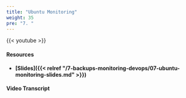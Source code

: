 ```yaml
---
title: "Ubuntu Monitoring"
weight: 35
pre: "7. "
---
```


{{< youtube  >}}

#### Resources

* **[Slides]({{< relref "/7-backups-monitoring-devops/07-ubuntu-monitoring-slides.md" >}})**

#### Video Transcript

